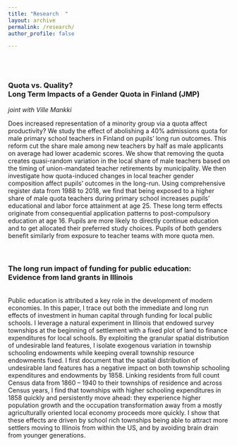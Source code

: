 ```yaml
---
title: "Research  "
layout: archive
permalink: /research/
author_profile: false

---
```


<br />
<br />


### Quota vs. Quality?  <br/>Long Term Impacts of a Gender Quota in Finland (JMP)

*joint with Ville Mankki*

Does increased representation of a minority group via a quota affect productivity? We study the effect of abolishing a 40% admissions quota for male primary school teachers in Finland on pupils’ long run outcomes. This reform cut the share male among new teachers by half as male applicants on average had lower academic scores. We show that removing the quota creates quasi-random variation in the local share of male teachers based on the timing of union-mandated teacher retirements by municipality. We then investigate how quota-induced changes in local teacher gender composition affect pupils’ outcomes in the long-run. Using comprehensive register data from 1988 to 2018, we find that being exposed to a higher share of male quota teachers during primary school increases pupils’ educational and labor force attainment at age 25. These long term effects originate from consequential application patterns to post-compulsory education at age 16. Pupils are more likely to directly continue education and to get allocated their preferred study choices. Pupils of both genders benefit similarly from exposure to teacher teams with more quota men.
<br />
<br />
<br />

### The long run impact of funding for public education: <br/>Evidence from land grants in Illinois
<br />
Public education is attributed a key role in the development of modern economies. In this paper, I trace out both the immediate and long run effects of investment in human capital through funding for local public schools. I leverage a natural experiment in Illinois that endowed survey townships at the beginning of settlement with a fixed plot of land to finance expenditures for local schools. By exploiting the granular spatial distribution of undesirable land features, I isolate exogenous variation in township schooling endowments while keeping overall township resource endowments fixed. I first document that the spatial distribution of undesirable land features has a negative impact on both township schooling expenditures and endowments by 1858. Linking residents from full count Census data from 1860 – 1940 to their townships of residence and across Census years, I find that townships with higher schooling expenditures in 1858 quickly and persistently move ahead: they experience higher population growth and the occupation transformation away from a mostly agriculturally oriented local economy proceeds more quickly. I show that these effects are driven by school rich townships being able to attract more settlers moving to Illinois from within the US, and by avoiding brain drain from younger generations.
